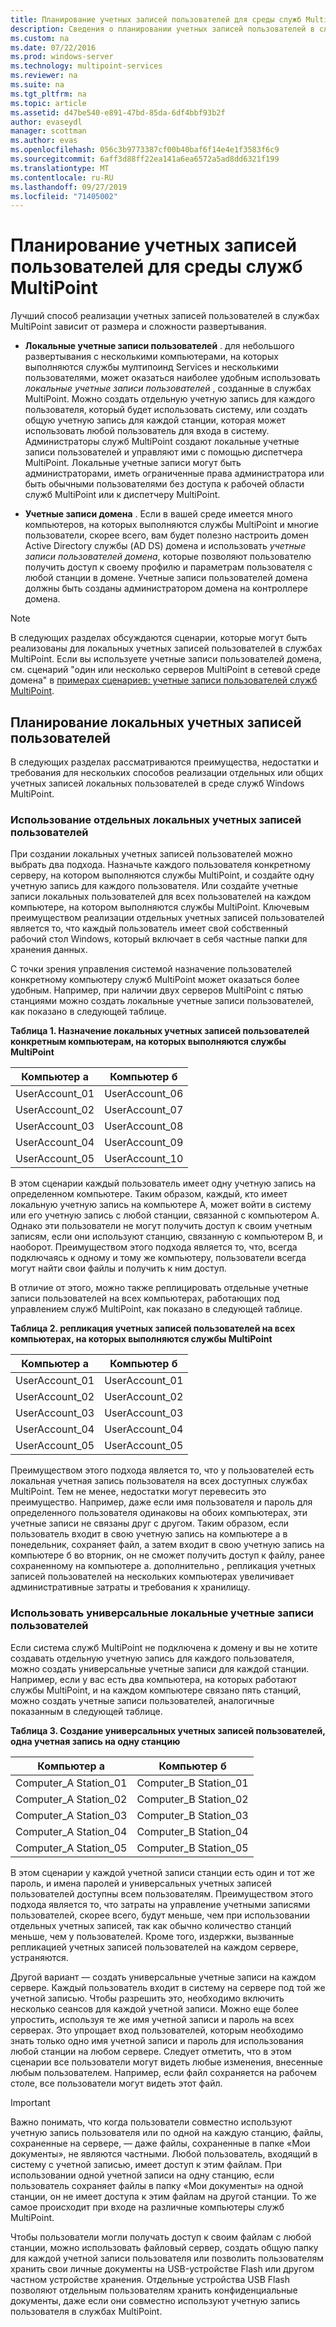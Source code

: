 ```yaml
---
title: Планирование учетных записей пользователей для среды служб MultiPoint
description: Сведения о планировании учетных записей пользователей в службах MultiPoint
ms.custom: na
ms.date: 07/22/2016
ms.prod: windows-server
ms.technology: multipoint-services
ms.reviewer: na
ms.suite: na
ms.tgt_pltfrm: na
ms.topic: article
ms.assetid: d47be540-e891-47bd-85da-6df4bbf93b2f
author: evaseydl
manager: scottman
ms.author: evas
ms.openlocfilehash: 056c3b9773387cf00b40baf6f14e4e1f3583f6c9
ms.sourcegitcommit: 6aff3d88ff22ea141a6ea6572a5ad8dd6321f199
ms.translationtype: MT
ms.contentlocale: ru-RU
ms.lasthandoff: 09/27/2019
ms.locfileid: "71405002"
---
```

# <a name="plan-user-accounts-for-your-multipoint-services-environment"></a>Планирование учетных записей пользователей для среды служб MultiPoint
Лучший способ реализации учетных записей пользователей в службах MultiPoint зависит от размера и сложности развертывания.  
  
-   **Локальные учетные записи пользователей** . для небольшого развертывания с несколькими компьютерами, на которых выполняются службы мултипоинд Services и несколькими пользователями, может оказаться наиболее удобным использовать *локальные учетные записи пользователей* , созданные в службах MultiPoint. Можно создать отдельную учетную запись для каждого пользователя, который будет использовать систему, или создать общую учетную запись для каждой станции, которая может использовать любой пользователь для входа в систему. Администраторы служб MultiPoint создают локальные учетные записи пользователей и управляют ими с помощью диспетчера MultiPoint. Локальные учетные записи могут быть администраторами, иметь ограниченные права администратора или быть обычными пользователями без доступа к рабочей области служб MultiPoint или к диспетчеру MultiPoint.  
  
-   **Учетные записи домена** . Если в вашей среде имеется много компьютеров, на которых выполняются службы MultiPoint и многие пользователи, скорее всего, вам будет полезно настроить домен Active Directory службы \(AD DS\) домена и использовать *учетные записи пользователей домена*, которые позволяют пользователю получить доступ к своему профилю и параметрам пользователя с любой станции в домене. Учетные записи пользователей домена должны быть созданы администратором домена на контроллере домена.  
  
> [!NOTE]  
> В следующих разделах обсуждаются сценарии, которые могут быть реализованы для локальных учетных записей пользователей в службах MultiPoint. Если вы используете учетные записи пользователей домена, см. сценарий "один или несколько серверов MultiPoint в сетевой среде домена" в [примерах сценариев: учетные записи пользователей служб MultiPoint](Example-scenarios--MultiPoint-Services-user-accounts.md).  
  
## <a name="planning-local-user-accounts"></a>Планирование локальных учетных записей пользователей  
В следующих разделах рассматриваются преимущества, недостатки и требования для нескольких способов реализации отдельных или общих учетных записей локальных пользователей в среде служб Windows MultiPoint.  
  
### <a name="use-individual-local-user-accounts"></a>Использование отдельных локальных учетных записей пользователей  
При создании локальных учетных записей пользователей можно выбрать два подхода.  Назначьте каждого пользователя конкретному серверу, на котором выполняются службы MultiPoint, и создайте одну учетную запись для каждого пользователя. Или создайте учетные записи локальных пользователей для всех пользователей на каждом компьютере, на котором выполняются службы MultiPoint. Ключевым преимуществом реализации отдельных учетных записей пользователей является то, что каждый пользователь имеет свой собственный рабочий стол Windows, который включает в себя частные папки для хранения данных. 
  
С точки зрения управления системой назначение пользователей конкретному компьютеру служб MultiPoint может оказаться более удобным. Например, при наличии двух серверов MultiPoint с пятью станциями можно создать локальные учетные записи пользователей, как показано в следующей таблице.  
  
**Таблица 1. Назначение локальных учетных записей пользователей конкретным компьютерам, на которых выполняются службы MultiPoint**  
  
|Компьютер а|Компьютер б|  
|--------------|--------------|  
|UserAccount_01|UserAccount_06|  
|UserAccount_02|UserAccount_07|  
|UserAccount_03|UserAccount_08|  
|UserAccount_04|UserAccount_09|  
|UserAccount_05|UserAccount_10|  
  
В этом сценарии каждый пользователь имеет одну учетную запись на определенном компьютере. Таким образом, каждый, кто имеет локальную учетную запись на компьютере A, может войти в систему или его учетную запись с любой станции, связанной с компьютером A. Однако эти пользователи не могут получить доступ к своим учетным записям, если они используют станцию, связанную с компьютером B, и наоборот. Преимуществом этого подхода является то, что, всегда подключаясь к одному и тому же компьютеру, пользователи всегда могут найти свои файлы и получить к ним доступ.  
  
В отличие от этого, можно также реплицировать отдельные учетные записи пользователей на всех компьютерах, работающих под управлением служб MultiPoint, как показано в следующей таблице.  
  
**Таблица 2. репликация учетных записей пользователей на всех компьютерах, на которых выполняются службы MultiPoint**  
  
|Компьютер а|Компьютер б|  
|--------------|--------------|  
|UserAccount_01|UserAccount_01|  
|UserAccount_02|UserAccount_02|  
|UserAccount_03|UserAccount_03|  
|UserAccount_04|UserAccount_04|  
|UserAccount_05|UserAccount_05|  
  
Преимуществом этого подхода является то, что у пользователей есть локальная учетная запись пользователя на всех доступных службах MultiPoint. Тем не менее, недостатки могут перевесить это преимущество. Например, даже если имя пользователя и пароль для определенного пользователя одинаковы на обоих компьютерах, эти учетные записи не связаны друг с другом. Таким образом, если пользователь входит в свою учетную запись на компьютере а в понедельник, сохраняет файл, а затем входит в свою учетную запись на компьютере б во вторник, он не сможет получить доступ к файлу, ранее сохраненному на компьютере а. дополнительно , репликация учетных записей пользователей на нескольких компьютерах увеличивает административные затраты и требования к хранилищу.  
  
### <a name="use-generic-local-user-accounts"></a>Использовать универсальные локальные учетные записи пользователей  
Если система служб MultiPoint не подключена к домену и вы не хотите создавать отдельную учетную запись для каждого пользователя, можно создать универсальные учетные записи для каждой станции. Например, если у вас есть два компьютера, на которых работают службы MultiPoint, и на каждом компьютере связано пять станций, можно создать учетные записи пользователей, аналогичные показанным в следующей таблице.  
  
**Таблица 3. Создание универсальных учетных записей пользователей, одна учетная запись на одну станцию**  
  
|Компьютер а|Компьютер б|  
|--------------|--------------|  
|Computer_A Station_01|Computer_B Station_01|  
|Computer_A Station_02|Computer_B Station_02|  
|Computer_A Station_03|Computer_B Station_03|  
|Computer_A Station_04|Computer_B Station_04|  
|Computer_A Station_05|Computer_B Station_05|  
  
В этом сценарии у каждой учетной записи станции есть один и тот же пароль, и имена паролей и универсальных учетных записей пользователей доступны всем пользователям. Преимуществом этого подхода является то, что затраты на управление учетными записями пользователей, скорее всего, будут меньше, чем при использовании отдельных учетных записей, так как обычно количество станций меньше, чем у пользователей. Кроме того, издержки, вызванные репликацией учетных записей пользователей на каждом сервере, устраняются.  
  
Другой вариант — создать универсальные учетные записи на каждом сервере. Каждый пользователь входит в систему на сервере под той же учетной записью. Чтобы разрешить это, необходимо включить несколько сеансов для каждой учетной записи. Можно еще более упростить, используя те же имя учетной записи и пароль на всех серверах. Это упрощает вход пользователей, которым необходимо знать только одно имя учетной записи и пароль для использования любой станции на любом сервере. Следует отметить, что в этом сценарии все пользователи могут видеть любые изменения, внесенные любым пользователем. Например, если файл сохраняется на рабочем столе, все пользователи могут видеть этот файл.  
  
> [!IMPORTANT]  
> Важно понимать, что когда пользователи совместно используют учетную запись пользователя или по одной на каждую станцию, файлы, сохраненные на сервере, — даже файлы, сохраненные в папке «Мои документы», не являются частными. Любой пользователь, входящий в систему с учетной записью, имеет доступ к этим файлам. При использовании одной учетной записи на одну станцию, если пользователь сохраняет файлы в папку «Мои документы» на одной станции, он не имеет доступа к этим файлам на другой станции. То же самое происходит при входе на различные компьютеры служб MultiPoint.  
  
Чтобы пользователи могли получать доступ к своим файлам с любой станции, можно использовать файловый сервер, создать общую папку для каждой учетной записи пользователя или позволить пользователям хранить свои личные документы на USB-устройстве Flash или другом частном устройстве хранения. Отдельные устройства USB Flash позволяют отдельным пользователям хранить конфиденциальные документы, даже если они совместно используют учетную запись пользователя в службах MultiPoint.